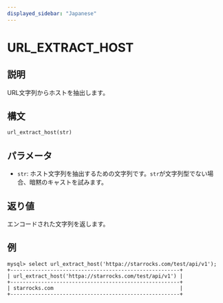 ```yaml
---
displayed_sidebar: "Japanese"
---
```


# URL_EXTRACT_HOST

## 説明

URL文字列からホストを抽出します。

## 構文

```haskell
url_extract_host(str)
```

## パラメータ

- `str`: ホスト文字列を抽出するための文字列です。`str`が文字列型でない場合、暗黙のキャストを試みます。

## 返り値

エンコードされた文字列を返します。

## 例

```plaintext
mysql> select url_extract_host('httpa://starrocks.com/test/api/v1');
+-------------------------------------------------------+
| url_extract_host('httpa://starrocks.com/test/api/v1') |
+-------------------------------------------------------+
| starrocks.com                                         |
+-------------------------------------------------------+
```
